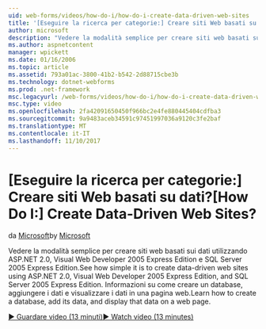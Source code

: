 ```yaml
---
uid: web-forms/videos/how-do-i/how-do-i-create-data-driven-web-sites
title: '[Eseguire la ricerca per categorie:] Creare siti Web basati su dati? | Microsoft Docs'
author: microsoft
description: "Vedere la modalità semplice per creare siti web basati sui dati utilizzando ASP.NET 2.0, Visual Web Developer 2005 Express Edition e SQL Server 2005 Express Edition. Informazioni..."
ms.author: aspnetcontent
manager: wpickett
ms.date: 01/16/2006
ms.topic: article
ms.assetid: 793a01ac-3800-41b2-b542-2d88715cbe3b
ms.technology: dotnet-webforms
ms.prod: .net-framework
msc.legacyurl: /web-forms/videos/how-do-i/how-do-i-create-data-driven-web-sites
msc.type: video
ms.openlocfilehash: 2fa42091650450f966bc2e4fe880445404cdfba3
ms.sourcegitcommit: 9a9483aceb34591c97451997036a9120c3fe2baf
ms.translationtype: MT
ms.contentlocale: it-IT
ms.lasthandoff: 11/10/2017
---
```

<a name="how-do-i-create-data-driven-web-sites"></a><span data-ttu-id="1ef54-105">[Eseguire la ricerca per categorie:] Creare siti Web basati su dati?</span><span class="sxs-lookup"><span data-stu-id="1ef54-105">[How Do I:] Create Data-Driven Web Sites?</span></span>
====================
<span data-ttu-id="1ef54-106">da [Microsoft](https://github.com/microsoft)</span><span class="sxs-lookup"><span data-stu-id="1ef54-106">by [Microsoft](https://github.com/microsoft)</span></span>

<span data-ttu-id="1ef54-107">Vedere la modalità semplice per creare siti web basati sui dati utilizzando ASP.NET 2.0, Visual Web Developer 2005 Express Edition e SQL Server 2005 Express Edition.</span><span class="sxs-lookup"><span data-stu-id="1ef54-107">See how simple it is to create data-driven web sites using ASP.NET 2.0, Visual Web Developer 2005 Express Edition, and SQL Server 2005 Express Edition.</span></span> <span data-ttu-id="1ef54-108">Informazioni su come creare un database, aggiungere i dati e visualizzare i dati in una pagina web.</span><span class="sxs-lookup"><span data-stu-id="1ef54-108">Learn how to create a database, add its data, and display that data on a web page.</span></span>

[<span data-ttu-id="1ef54-109">&#9654; Guardare video (13 minuti)</span><span class="sxs-lookup"><span data-stu-id="1ef54-109">&#9654; Watch video (13 minutes)</span></span>](https://channel9.msdn.com/Blogs/ASP-NET-Site-Videos/how-do-i-create-data-driven-web-sites)
